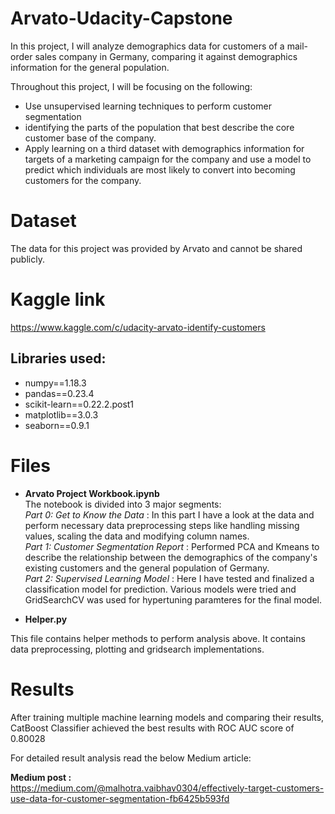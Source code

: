 # Arvato-Udacity-Capstone

In this project, I will analyze demographics data for customers of a mail-order sales company in Germany, comparing it against demographics information for the general population.

Throughout this project, I will be focusing on the following:

- Use unsupervised learning techniques to perform customer segmentation
- identifying the parts of the population that best describe the core customer base of the company. 
- Apply learning on a third dataset with demographics information for targets of a marketing campaign for the company and use a model to predict which individuals are most likely to convert into becoming customers for the company. <br>

# Dataset
The data for this project was provided by Arvato and cannot be shared publicly.

# Kaggle link
https://www.kaggle.com/c/udacity-arvato-identify-customers

## Libraries used:
- numpy==1.18.3
- pandas==0.23.4
- scikit-learn==0.22.2.post1
- matplotlib==3.0.3
- seaborn==0.9.1


# Files
 - **Arvato Project Workbook.ipynb** <br>
The notebook is divided into 3 major segments: <br>
 _Part 0: Get to Know the Data_ : In this part I have a look at the data and perform necessary data preprocessing steps like handling missing values, scaling the data and modifying column names. <br>
 _Part 1: Customer Segmentation Report_ : Performed PCA and Kmeans to describe the relationship between the demographics of the company's existing customers and the general population of Germany. <br>
 _Part 2: Supervised Learning Model_ : Here I have tested and finalized a classification model for prediction. Various models were tried and GridSearchCV was used for hypertuning paramteres for the final model. <br>

- **Helper.py** <br>

This file contains helper methods to perform analysis above. It contains data preprocessing, plotting and gridsearch implementations.

# Results

After training multiple machine learning models and comparing their results, CatBoost Classifier achieved the best results with ROC AUC score of 0.80028 


For detailed result analysis read the below Medium article: <br>

**Medium post :**  
https://medium.com/@malhotra.vaibhav0304/effectively-target-customers-use-data-for-customer-segmentation-fb6425b593fd
